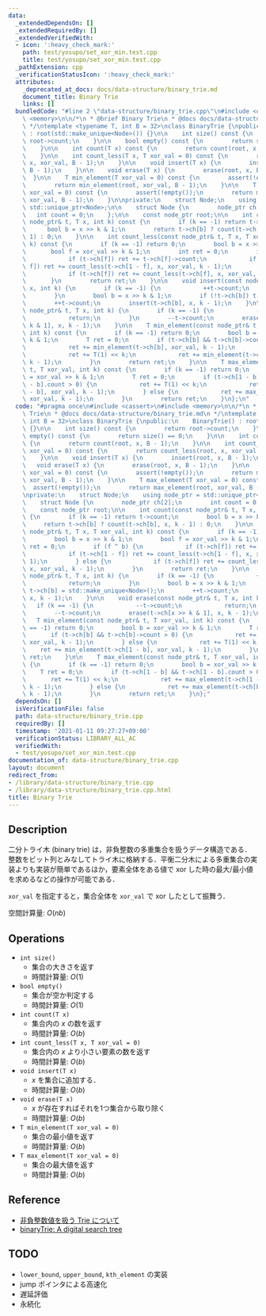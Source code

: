 ```yaml
---
data:
  _extendedDependsOn: []
  _extendedRequiredBy: []
  _extendedVerifiedWith:
  - icon: ':heavy_check_mark:'
    path: test/yosupo/set_xor_min.test.cpp
    title: test/yosupo/set_xor_min.test.cpp
  _pathExtension: cpp
  _verificationStatusIcon: ':heavy_check_mark:'
  attributes:
    _deprecated_at_docs: docs/data-structure/binary_trie.md
    document_title: Binary Trie
    links: []
  bundledCode: "#line 2 \"data-structure/binary_trie.cpp\"\n#include <cassert>\n#include\
    \ <memory>\n\n/*\n * @brief Binary Trie\n * @docs docs/data-structure/binary_trie.md\n\
    \ */\ntemplate <typename T, int B = 32>\nclass BinaryTrie {\npublic:\n    BinaryTrie()\
    \ : root(std::make_unique<Node>()) {}\n\n    int size() const {\n        return\
    \ root->count;\n    }\n\n    bool empty() const {\n        return size() == 0;\n\
    \    }\n\n    int count(T x) const {\n        return count(root, x, B - 1);\n\
    \    }\n\n    int count_less(T x, T xor_val = 0) const {\n        return count_less(root,\
    \ x, xor_val, B - 1);\n    }\n\n    void insert(T x) {\n        insert(root, x,\
    \ B - 1);\n    }\n\n    void erase(T x) {\n        erase(root, x, B - 1);\n  \
    \  }\n\n    T min_element(T xor_val = 0) const {\n        assert(!empty());\n\
    \        return min_element(root, xor_val, B - 1);\n    }\n\n    T max_element(T\
    \ xor_val = 0) const {\n        assert(!empty());\n        return max_element(root,\
    \ xor_val, B - 1);\n    }\n\nprivate:\n    struct Node;\n    using node_ptr =\
    \ std::unique_ptr<Node>;\n\n    struct Node {\n        node_ptr ch[2];\n     \
    \   int count = 0;\n    };\n\n    const node_ptr root;\n\n    int count(const\
    \ node_ptr& t, T x, int k) const {\n        if (k == -1) return t->count;\n  \
    \      bool b = x >> k & 1;\n        return t->ch[b] ? count(t->ch[b], x, k -\
    \ 1) : 0;\n    }\n\n    int count_less(const node_ptr& t, T x, T xor_val, int\
    \ k) const {\n        if (k == -1) return 0;\n        bool b = x >> k & 1;\n \
    \       bool f = xor_val >> k & 1;\n        int ret = 0;\n        if (f ^ b) {\n\
    \            if (t->ch[f]) ret += t->ch[f]->count;\n            if (t->ch[1 -\
    \ f]) ret += count_less(t->ch[1 - f], x, xor_val, k - 1);\n        } else {\n\
    \            if (t->ch[f]) ret += count_less(t->ch[f], x, xor_val, k - 1);\n \
    \       }\n        return ret;\n    }\n\n    void insert(const node_ptr& t, T\
    \ x, int k) {\n        if (k == -1) {\n            ++t->count;\n            return;\n\
    \        }\n        bool b = x >> k & 1;\n        if (!t->ch[b]) t->ch[b] = std::make_unique<Node>();\n\
    \        ++t->count;\n        insert(t->ch[b], x, k - 1);\n    }\n\n    void erase(const\
    \ node_ptr& t, T x, int k) {\n        if (k == -1) {\n            --t->count;\n\
    \            return;\n        }\n        --t->count;\n        erase(t->ch[x >>\
    \ k & 1], x, k - 1);\n    }\n\n    T min_element(const node_ptr& t, T xor_val,\
    \ int k) const {\n        if (k == -1) return 0;\n        bool b = xor_val >>\
    \ k & 1;\n        T ret = 0;\n        if (t->ch[b] && t->ch[b]->count > 0) {\n\
    \            ret += min_element(t->ch[b], xor_val, k - 1);\n        } else {\n\
    \            ret += T(1) << k;\n            ret += min_element(t->ch[1 - b], xor_val,\
    \ k - 1);\n        }\n        return ret;\n    }\n\n    T max_element(const node_ptr&\
    \ t, T xor_val, int k) const {\n        if (k == -1) return 0;\n        bool b\
    \ = xor_val >> k & 1;\n        T ret = 0;\n        if (t->ch[1 - b] && t->ch[1\
    \ - b].count > 0) {\n            ret += T(1) << k;\n            ret += max_element(t->ch[1\
    \ - b], xor_val, k - 1);\n        } else {\n            ret += max_element(t->ch[b],\
    \ xor_val, k - 1);\n        }\n        return ret;\n    }\n};\n"
  code: "#pragma once\n#include <cassert>\n#include <memory>\n\n/*\n * @brief Binary\
    \ Trie\n * @docs docs/data-structure/binary_trie.md\n */\ntemplate <typename T,\
    \ int B = 32>\nclass BinaryTrie {\npublic:\n    BinaryTrie() : root(std::make_unique<Node>())\
    \ {}\n\n    int size() const {\n        return root->count;\n    }\n\n    bool\
    \ empty() const {\n        return size() == 0;\n    }\n\n    int count(T x) const\
    \ {\n        return count(root, x, B - 1);\n    }\n\n    int count_less(T x, T\
    \ xor_val = 0) const {\n        return count_less(root, x, xor_val, B - 1);\n\
    \    }\n\n    void insert(T x) {\n        insert(root, x, B - 1);\n    }\n\n \
    \   void erase(T x) {\n        erase(root, x, B - 1);\n    }\n\n    T min_element(T\
    \ xor_val = 0) const {\n        assert(!empty());\n        return min_element(root,\
    \ xor_val, B - 1);\n    }\n\n    T max_element(T xor_val = 0) const {\n      \
    \  assert(!empty());\n        return max_element(root, xor_val, B - 1);\n    }\n\
    \nprivate:\n    struct Node;\n    using node_ptr = std::unique_ptr<Node>;\n\n\
    \    struct Node {\n        node_ptr ch[2];\n        int count = 0;\n    };\n\n\
    \    const node_ptr root;\n\n    int count(const node_ptr& t, T x, int k) const\
    \ {\n        if (k == -1) return t->count;\n        bool b = x >> k & 1;\n   \
    \     return t->ch[b] ? count(t->ch[b], x, k - 1) : 0;\n    }\n\n    int count_less(const\
    \ node_ptr& t, T x, T xor_val, int k) const {\n        if (k == -1) return 0;\n\
    \        bool b = x >> k & 1;\n        bool f = xor_val >> k & 1;\n        int\
    \ ret = 0;\n        if (f ^ b) {\n            if (t->ch[f]) ret += t->ch[f]->count;\n\
    \            if (t->ch[1 - f]) ret += count_less(t->ch[1 - f], x, xor_val, k -\
    \ 1);\n        } else {\n            if (t->ch[f]) ret += count_less(t->ch[f],\
    \ x, xor_val, k - 1);\n        }\n        return ret;\n    }\n\n    void insert(const\
    \ node_ptr& t, T x, int k) {\n        if (k == -1) {\n            ++t->count;\n\
    \            return;\n        }\n        bool b = x >> k & 1;\n        if (!t->ch[b])\
    \ t->ch[b] = std::make_unique<Node>();\n        ++t->count;\n        insert(t->ch[b],\
    \ x, k - 1);\n    }\n\n    void erase(const node_ptr& t, T x, int k) {\n     \
    \   if (k == -1) {\n            --t->count;\n            return;\n        }\n\
    \        --t->count;\n        erase(t->ch[x >> k & 1], x, k - 1);\n    }\n\n \
    \   T min_element(const node_ptr& t, T xor_val, int k) const {\n        if (k\
    \ == -1) return 0;\n        bool b = xor_val >> k & 1;\n        T ret = 0;\n \
    \       if (t->ch[b] && t->ch[b]->count > 0) {\n            ret += min_element(t->ch[b],\
    \ xor_val, k - 1);\n        } else {\n            ret += T(1) << k;\n        \
    \    ret += min_element(t->ch[1 - b], xor_val, k - 1);\n        }\n        return\
    \ ret;\n    }\n\n    T max_element(const node_ptr& t, T xor_val, int k) const\
    \ {\n        if (k == -1) return 0;\n        bool b = xor_val >> k & 1;\n    \
    \    T ret = 0;\n        if (t->ch[1 - b] && t->ch[1 - b].count > 0) {\n     \
    \       ret += T(1) << k;\n            ret += max_element(t->ch[1 - b], xor_val,\
    \ k - 1);\n        } else {\n            ret += max_element(t->ch[b], xor_val,\
    \ k - 1);\n        }\n        return ret;\n    }\n};"
  dependsOn: []
  isVerificationFile: false
  path: data-structure/binary_trie.cpp
  requiredBy: []
  timestamp: '2021-01-11 09:27:27+09:00'
  verificationStatus: LIBRARY_ALL_AC
  verifiedWith:
  - test/yosupo/set_xor_min.test.cpp
documentation_of: data-structure/binary_trie.cpp
layout: document
redirect_from:
- /library/data-structure/binary_trie.cpp
- /library/data-structure/binary_trie.cpp.html
title: Binary Trie
---
```

## Description

二分トライ木 (binary trie) は，非負整数の多重集合を扱うデータ構造である．整数をビット列とみなしてトライ木に格納する．平衡二分木による多重集合の実装よりも実装が簡単であるほか，要素全体をある値で xor した時の最大/最小値を求めるなどの操作が可能である．

`xor_val` を指定すると，集合全体を `xor_val` で xor したとして振舞う．

空間計算量: $O(nb)$

## Operations

- `int size()`
    - 集合の大きさを返す
    - 時間計算量: $O(1)$
- `bool empty()`
    - 集合が空か判定する
    - 時間計算量: $O(1)$
- `int count(T x)`
    - 集合内の $x$ の数を返す
    - 時間計算量: $O(b)$
- `int count_less(T x, T xor_val = 0)`
    - 集合内の $x$ より小さい要素の数を返す
    - 時間計算量: $O(b)$
- `void insert(T x)`
    - $x$ を集合に追加する．
    - 時間計算量: $O(b)$
- `void erase(T x)`
    - $x$ が存在すればそれを1つ集合から取り除く
    - 時間計算量: $O(b)$
- `T min_element(T xor_val = 0)`
    - 集合の最小値を返す
    - 時間計算量: $O(b)$
- `T max_element(T xor_val = 0)`
    - 集合の最大値を返す
    - 時間計算量: $O(b)$

## Reference

- [非負整数値を扱う Trie について](https://kazuma8128.hatenablog.com/entry/2018/05/06/022654)
- [binaryTrie: A digital search tree](http://opendatastructures.org/ods-java/13_1_binaryTrie_digital_sea.html)

## TODO

- `lower_bound`, `upper_bound`, `kth_element` の実装
- jump ポインタによる高速化
- 遅延評価
- 永続化